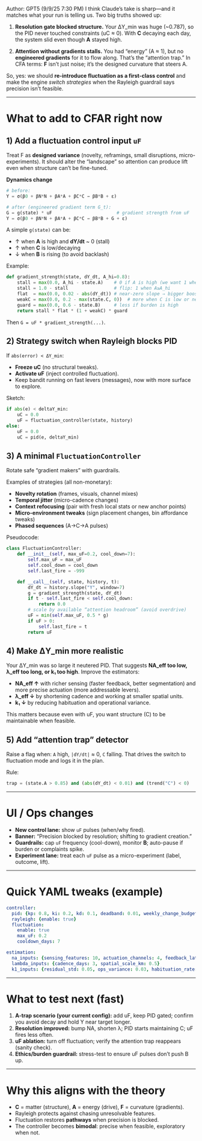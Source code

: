 Author: GPT5 (9/9/25 7:30 PM)
I think Claude’s take is sharp—and it matches what your run is telling us. Two big truths showed up:

1. **Resolution gate blocked structure.**
   Your ΔY\_min was huge (\~0.787), so the PID never touched constraints (uC ≈ 0). With **C** decaying each day, the system slid even though **A** stayed high.

2. **Attention without gradients stalls.**
   You had “energy” (A ≈ 1), but no **engineered gradients** for it to flow along. That’s the “attention trap.” In CFA terms: **F** isn’t just noise; it’s the designed curvature that steers A.

So, yes: we should **re-introduce fluctuation as a first-class control** and make the engine *switch strategies* when the Rayleigh guardrail says precision isn’t feasible.

---

# What to add to CFAR right now

## 1) Add a fluctuation control input `uF`

Treat F as **designed variance** (novelty, reframings, small disruptions, micro-experiments). It should alter the “landscape” so attention can produce lift even when structure can’t be fine-tuned.

**Dynamics change**

```python
# before:
Y = σ(β0 + βN*N + βA*A + βC*C − βB*B + ε)

# after (engineered gradient term G_t):
G = g(state) * uF                        # gradient strength from uF
Y = σ(β0 + βN*N + βA*A + βC*C − βB*B + G + ε)
```

A simple `g(state)` can be:

* ↑ when **A** is high and **dY/dt** \~ 0 (stall)
* ↑ when **C** is low/decaying
* ↓ when **B** is rising (to avoid backlash)

Example:

```python
def gradient_strength(state, dY_dt, A_hi=0.8):
    stall = max(0.0, A_hi - state.A)    # 0 if A is high (we want 1 when A high)
    stall = 1.0 - stall                 # flip: 1 when A≥A_hi
    flat  = max(0.0, 0.02 - abs(dY_dt)) # near-zero slope ⇒ bigger boost
    weakC = max(0.0, 0.2 - max(state.C, 0))  # more when C is low or negative
    guard = max(0.0, 0.6 - state.B)     # less if burden is high
    return stall * flat * (1 + weakC) * guard
```

Then `G = uF * gradient_strength(...)`.

## 2) Strategy switch when Rayleigh blocks PID

If `abs(error) < ΔY_min`:

* **Freeze uC** (no structural tweaks).
* **Activate uF** (inject controlled fluctuation).
* Keep bandit running on fast levers (messages), now with more surface to explore.

Sketch:

```python
if abs(e) < deltaY_min:
    uC = 0.0
    uF = fluctuation_controller(state, history)
else:
    uF = 0.0
    uC = pid(e, deltaY_min)
```

## 3) A minimal `FluctuationController`

Rotate safe “gradient makers” with guardrails.

Examples of strategies (all non-monetary):

* **Novelty rotation** (frames, visuals, channel mixes)
* **Temporal jitter** (micro-cadence changes)
* **Context refocusing** (pair with fresh local stats or new anchor points)
* **Micro-environment tweaks** (sign placement changes, bin affordance tweaks)
* **Phased sequences** (A→C→A pulses)

Pseudocode:

```python
class FluctuationController:
    def __init__(self, max_uF=0.2, cool_down=7):
        self.max_uF = max_uF
        self.cool_down = cool_down
        self.last_fire = -999

    def __call__(self, state, history, t):
        dY_dt = history.slope("Y", window=7)
        g = gradient_strength(state, dY_dt)
        if t - self.last_fire < self.cool_down: 
            return 0.0
        # scale by available “attention headroom” (avoid overdrive)
        uF = min(self.max_uF, 0.5 * g)
        if uF > 0:
            self.last_fire = t
        return uF
```

## 4) Make ΔY\_min more realistic

Your ΔY\_min was so large it neutered PID. That suggests **NA\_eff too low, λ\_eff too long, or k₁ too high**. Improve the estimators:

* **NA\_eff ↑** with richer sensing (faster feedback, better segmentation) and more precise actuation (more addressable levers).
* **λ\_eff ↓** by shortening cadence and working at smaller spatial units.
* **k₁ ↓** by reducing habituation and operational variance.

This matters because even with uF, you want structure (C) to be maintainable when feasible.

## 5) Add “attention trap” detector

Raise a flag when: `A` high, `|dY/dt|` ≈ 0, `C` falling. That drives the switch to fluctuation mode and logs it in the plan.

Rule:

```python
trap = (state.A > 0.85) and (abs(dY_dt) < 0.01) and (trend("C") < 0)
```

---

# UI / Ops changes

* **New control lane:** show `uF` pulses (when/why fired).
* **Banner:** “Precision blocked by resolution; shifting to gradient creation.”
* **Guardrails:** cap `uF` frequency (cool-down), monitor **B**; auto-pause if burden or complaints spike.
* **Experiment lane:** treat each `uF` pulse as a micro-experiment (label, outcome, lift).

---

# Quick YAML tweaks (example)

```yaml
controller:
  pid: {kp: 0.8, ki: 0.2, kd: 0.1, deadband: 0.01, weekly_change_budget: 0.15}
  rayleigh: {enable: true}
  fluctuation:
    enable: true
    max_uF: 0.2
    cooldown_days: 7

estimation:
  na_inputs: {sensing_features: 10, actuation_channels: 4, feedback_latency_days: 2}
  lambda_inputs: {cadence_days: 3, spatial_scale_km: 0.5}
  k1_inputs: {residual_std: 0.05, ops_variance: 0.03, habituation_rate: 0.03}
```

---

# What to test next (fast)

1. **A-trap scenario (your current config):** add uF, keep PID gated; confirm you avoid decay and hold Y near target longer.
2. **Resolution improved:** bump NA, shorten λ; PID starts maintaining C; uF fires less often.
3. **uF ablation:** turn off fluctuation; verify the attention trap reappears (sanity check).
4. **Ethics/burden guardrail:** stress-test to ensure uF pulses don’t push B up.

---

# Why this aligns with the theory

* **C** = matter (structure), **A** = energy (drive), **F** = curvature (gradients).
* Rayleigh protects against chasing unresolvable features.
* Fluctuation restores **pathways** when precision is blocked.
* The controller becomes **bimodal**: precise when feasible, exploratory when not.


